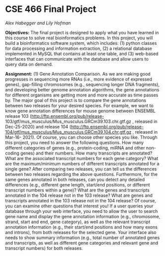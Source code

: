 # CSE 466 Final Project

_Alex Habegger and Lily Hofman_

**Objectives:**
The final project is designed to apply what you have learned in this course to solve real bioinformatics problems. In this
project, you will build a bioinformatics software system, which includes:
(1) python classes for data processing and information extraction, 
(2) a relational database implemented in MySQL that contains at least one table, and 
(3) web-based interfaces that can communicate with the database and allow users to query data on demand.

**Assignment:**
(1) Gene Annotation Comparison.
As we are making good progresses in sequencing more RNAs (i.e., more evidence of expressed genes), gap-filling
chromosomes (e.g., sequencing longer DNA fragments), and developing better genome annotation algorithms, the gene
annotations for different organisms are getting more and more accurate as time passes by. The major goal of this project
is to compare the gene annotations between two releases for your desired species. For example, we want to know gene
annotation differences for mouse genome between ENSEMBL release 103 (http://ftp.ensembl.org/pub/release-
103/gtf/mus_musculus/Mus_musculus.GRCm39.103.chr.gtf.gz , released in Dec-25-2020) and release 104
(http://ftp.ensembl.org/pub/release-104/gtf/mus_musculus/Mus_musculus.GRCm39.104.chr.gtf.gz , released in Mar-16-
2021). Of course, you can choose other species you like. Through this project, you need to answer the following
questions. How many different categories of genes (e.g., protein-coding, miRNA and other non-coding genes) and their
numbers. How many transcripts are annotated? What are the associated transcript numbers for each gene category?
What are the maximum/minimum numbers of different transcripts annotated for a single gene? After comparing two
releases, you can tell us the differences between two releases regarding the above questions. Furthermore, for the same 
genes annotated in both releases, can you detect any detailed differences (e.g., different gene length, start/end positions,
or different transcript numbers within a gene)? What are the genes and transcripts annotated in the 104 release not in
the 103 release? What are genes and transcripts annotated in the 103 release not in the 104 release? Of course, you can
examine other questions that interest you! If a user queries your database through your web interface, you need to
allow the user to search gene name and display the gene annotation information (e.g., chromosome, strand, start and
end, gene category), as well as the relevant transcript annotation information (e.g., their start/end positions and how
many exons and introns), from both releases for the selected gene. Your interface also needs to show summary
information (e.g., total number of annotated genes and transcripts, as well as different gene categories and relevant gene
and transcript numbers) for both releases.
